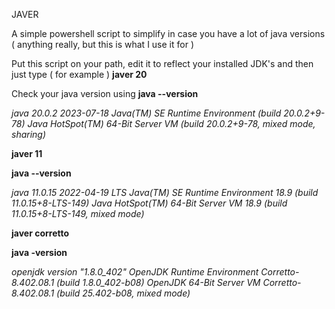 JAVER

A simple powershell script to simplify in case you have a lot of java versions ( anything really, but this is what I use it for )

Put this script on your path, edit it to reflect your installed JDK's and then just type ( for example )
**javer 20**

Check your java version using
**java --version**

_java 20.0.2 2023-07-18
Java(TM) SE Runtime Environment (build 20.0.2+9-78)
Java HotSpot(TM) 64-Bit Server VM (build 20.0.2+9-78, mixed mode, sharing)_


**javer 11**

**java --version**

_java 11.0.15 2022-04-19 LTS
Java(TM) SE Runtime Environment 18.9 (build 11.0.15+8-LTS-149)
Java HotSpot(TM) 64-Bit Server VM 18.9 (build 11.0.15+8-LTS-149, mixed mode)_


**javer corretto**

**java -version**

_openjdk version "1.8.0_402"
OpenJDK Runtime Environment Corretto-8.402.08.1 (build 1.8.0_402-b08)
OpenJDK 64-Bit Server VM Corretto-8.402.08.1 (build 25.402-b08, mixed mode)_
